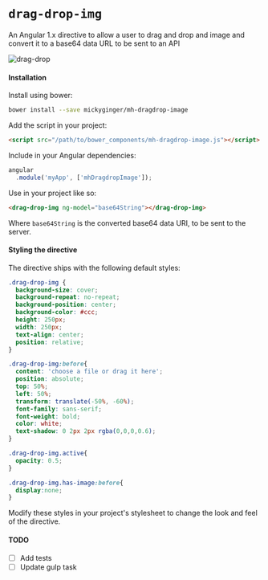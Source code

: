 # `drag-drop-img`

An Angular 1.x directive to allow a user to drag and drop and image and convert it to a base64 data URL to be sent to an API

![drag-drop](https://user-images.githubusercontent.com/3531085/27737311-97aed882-5d9f-11e7-85de-0773527dbc02.gif)

#### Installation

Install using bower:

```bash
bower install --save mickyginger/mh-dragdrop-image
```

Add the script in your project:

```html
<script src="/path/to/bower_components/mh-dragdrop-image.js"></script>
```

Include in your Angular dependencies:

```js
angular
  .module('myApp', ['mhDragdropImage']);
```

Use in your project like so:

```html
<drag-drop-img ng-model="base64String"></drag-drop-img>
```

Where `base64String` is the converted base64 data URI, to be sent to the server.

#### Styling the directive

The directive ships with the following default styles:

```css
.drag-drop-img {
  background-size: cover;
  background-repeat: no-repeat;
  background-position: center;
  background-color: #ccc;
  height: 250px;
  width: 250px;
  text-align: center;
  position: relative;
}

.drag-drop-img:before{
  content: 'choose a file or drag it here';
  position: absolute;
  top: 50%;
  left: 50%;
  transform: translate(-50%, -60%);
  font-family: sans-serif;
  font-weight: bold;
  color: white;
  text-shadow: 0 2px 2px rgba(0,0,0,0.6);
}

.drag-drop-img.active{
  opacity: 0.5;
}

.drag-drop-img.has-image:before{
  display:none;
}
```

Modify these styles in your project's stylesheet to change the look and feel of the directive.

#### TODO

- [ ] Add tests
- [ ] Update gulp task